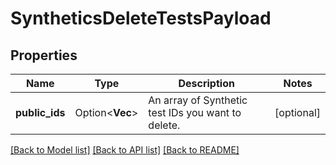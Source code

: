 # SyntheticsDeleteTestsPayload

## Properties

Name | Type | Description | Notes
------------ | ------------- | ------------- | -------------
**public_ids** | Option<**Vec<String>**> | An array of Synthetic test IDs you want to delete. | [optional]

[[Back to Model list]](../README.md#documentation-for-models) [[Back to API list]](../README.md#documentation-for-api-endpoints) [[Back to README]](../README.md)


